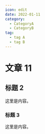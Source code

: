 ```yaml
---
icon: edit
date: 2022-01-11
category:
  - CategoryA
  - CategoryB
tag:
  - tag A
  - tag B
---
```


# 文章 11

## 标题 2

这里是内容。

### 标题 3

这里是内容。
